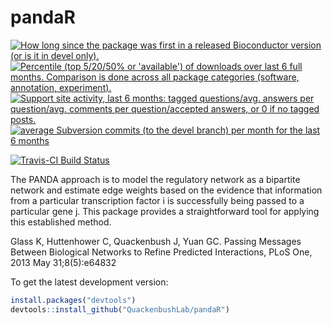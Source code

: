 # pandaR

<a href="http://www.bioconductor.org/packages/devel/bioc/html/pandaR.html#since"><img border="0" src="http://www.bioconductor.org/shields/years-in-bioc/pandaR.svg" title="How long since the package was first in a released Bioconductor version (or is it in devel only)."></a> <a href="http://bioconductor.org/packages/stats/bioc/pandaR.html"><img border="0" src="http://www.bioconductor.org/shields/downloads/pandaR.svg" title="Percentile (top 5/20/50% or 'available') of downloads over last 6 full months. Comparison is done across all package categories (software, annotation, experiment)."></a> <a href="https://support.bioconductor.org/t/pandaR/"><img border="0" src="http://www.bioconductor.org/shields/posts/pandaR.svg" title="Support site activity, last 6 months: tagged questions/avg. answers per question/avg. comments per question/accepted answers, or 0 if no tagged posts."></a> <a href="http://www.bioconductor.org/packages/devel/bioc/html/pandaR.html#svn_source"><img border="0" src="http://www.bioconductor.org/shields/commits/bioc/pandaR.svg" title="average Subversion commits (to the devel branch) per month for the last 6 months"></a>

[![Travis-CI Build Status](https://travis-ci.org/QuackenbushLab/pandaR.svg?branch=master)](https://travis-ci.org/QuackenbushLab/pandaR)


The PANDA approach is to model the regulatory network as a bipartite network and estimate edge weights based on the evidence that information from a particular transcription factor i is successfully being passed to a particular gene j.
This package provides a straightforward tool for applying this established method.

Glass K, Huttenhower C, Quackenbush J, Yuan GC. Passing Messages Between Biological Networks to Refine Predicted Interactions, PLoS One, 2013 May 31;8(5):e64832

To get the latest development version:
```r
install.packages("devtools")
devtools::install_github("QuackenbushLab/pandaR")
```
